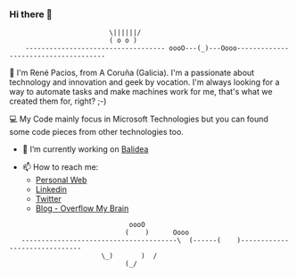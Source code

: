 ### Hi there 👋
							 \||||||/
							 ( o o )
		----------------------------------- oooO---(_)---Oooo-------------------------------------

<!--
**rene15009/rene15009** is a ✨ _special_ ✨ repository because its `README.md` (this file) appears on your GitHub profile.
-->

💬 I'm René Pacios, from A Coruña (Galicia). I'm a passionate about technology and innovation and geek by vocation. I'm always looking for a way to automate tasks and make machines work for me, that's what we created them for, right? ;-)

💻 My Code mainly focus in Microsoft Technologies but you can found some code pieces from other technologies too.




- 🔭 I’m currently working on [Balidea](https://balidea.com)
<!-- - 🌱 I’m currently learning ...
     - 👯 I’m looking to collaborate on ...
     - 🤔 I’m looking for help with ...
     - 💬 Ask me about ...
-->
- 📫 How to reach me: 
  - [Personal Web](https://www.webrene.es/)
  - [Linkedin](https://www.linkedin.com/in/rene-pacios-b5170917/)
  - [Twitter](https://twitter.com/rene15009)
  - [Blog - Overflow My Brain](https://blog.webrene.es/)

<!-- - 😄 Pronouns: ...
     - ⚡ Fun fact: ...
-->
				                  oooO
				                 (    )      Oooo
	   ---------------------------------------\  (------(    )------------------------------
						   \_)       )  /
							     (_/
